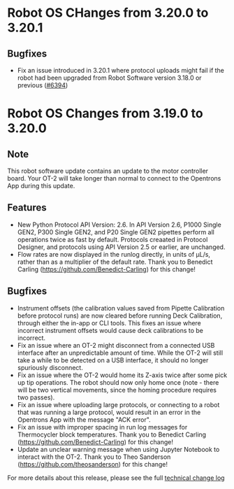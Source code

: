 # Robot OS CHanges from 3.20.0 to 3.20.1

## Bugfixes
- Fix an issue introduced in 3.20.1 where protocol uploads might fail if the robot had been upgraded from Robot Software version 3.18.0 or previous ([#6394](https://github.com/Opentrons/opentrons/issues/6394))

# Robot OS Changes from 3.19.0 to 3.20.0

## Note

This robot software update contains an update to the motor controller board. Your OT-2 will take longer than normal to connect to the Opentrons App during this update.

## Features
- New Python Protocol API Version: 2.6. In API Version 2.6, P1000 Single GEN2, P300 Single GEN2, and P20 Single GEN2 pipettes perform all operations twice as fast by default. Protocols creaated in Protocol Designer, and protocols using API Version 2.5 or earlier, are unchanged.
- Flow rates are now displayed in the runlog directly, in units of µL/s, rather than as a multiplier of the default rate. Thank you to Benedict Carling (https://github.com/Benedict-Carling) for this change!
  
  
## Bugfixes
- Instrument offsets (the calibration values saved from Pipette Calibration before protocol runs) are now cleared before running Deck Calibration, through either the in-app or CLI tools. This fixes an issue where incorrect instrument offsets would cause deck calibrations to be incorrect.
- Fix an issue where an OT-2 might disconnect from a connected USB interface after an unpredictable amount of time. While the OT-2 will still take a while to be detected on a USB interface, it should no longer spuriously disconnect.
- Fix an issue where the OT-2 would home its Z-axis twice after some pick up tip operations. The robot should now only home once (note - there will be two vertical movements, since the homing procedure requires two passes).
- Fix an issue where uploading large protocols, or connecting to a robot that was running a large protocol, would result in an error in the Opentrons App with the message "ACK error".
- Fix an issue with improper spacing in run log messages for Thermocycler block temperatures. Thank you to Benedict Carling (https://github.com/Benedict-Carling) for this change!
- Update an unclear warning message when using Jupyter Notebook to interact with the OT-2. Thank you to Theo Sanderson (https://github.com/theosanderson) for this change!



For more details about this release, please see the full [technical change
log][changelog]

[changelog]: https://github.com/Opentrons/opentrons/blob/edge/CHANGELOG.md

